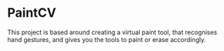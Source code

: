 # PaintCV
This project is based around creating a virtual paint tool, that recognises hand gestures, and gives you the tools to paint or erase accordingly.
